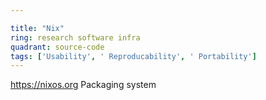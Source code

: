 ```yaml
---

title: "Nix"
ring: research software infra
quadrant: source-code
tags: ['Usability', ' Reproducability', ' Portability']
---
```

https://nixos.org
Packaging system
